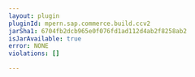 ```yaml
---
layout: plugin
pluginId: mpern.sap.commerce.build.ccv2
jarSha1: 6704fb2dcb965e0f076fd1ad112d4ab2f8258ab2
isJarAvailable: true
error: NONE
violations: []

---
```


